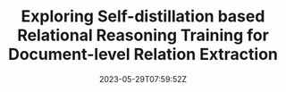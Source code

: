 ---
title: "Exploring Self-distillation based Relational Reasoning Training for Document-level Relation Extraction"
authors:
- Liang Zhang
- Jinsong Su
- Zijun Min
- Zhongjian Miao
- Qingguo Hu
- Biao Fu
- Xiaodong Shi
- Yidong Chen
author_notes:
- 
- "通讯作者"
- 
- 
- 
- 
- 
- "通讯作者"
date: "2023-05-29T07:59:52Z"
publishDate: "2025-05-29T07:59:52Z"
publication_types: [信息抽取]
publication: "**In Proc. of AAAI 2023.** (CCF-A类)"
---